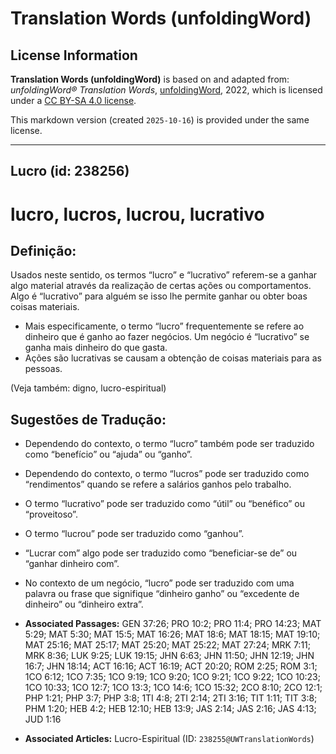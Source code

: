 # Translation Words (unfoldingWord)

## License Information

**Translation Words (unfoldingWord)** is based on and adapted from: _unfoldingWord® Translation Words_, [unfoldingWord](https://unfoldingword.org/utw), 2022, which is licensed under a [CC BY-SA 4.0 license](https://creativecommons.org/licenses/by-sa/4.0/legalcode.en).

This markdown version (created `2025-10-16`) is provided under the same license.



--------------------------------

## Lucro (id: 238256)

lucro, lucros, lucrou, lucrativo
================================

Definição:
----------

Usados neste sentido, os termos “lucro” e “lucrativo” referem\-se a ganhar algo material através da realização de certas ações ou comportamentos. Algo é “lucrativo” para alguém se isso lhe permite ganhar ou obter boas coisas materiais.

* Mais especificamente, o termo “lucro” frequentemente se refere ao dinheiro que é ganho ao fazer negócios. Um negócio é “lucrativo” se ganha mais dinheiro do que gasta.
* Ações são lucrativas se causam a obtenção de coisas materiais para as pessoas.

(Veja também: digno, lucro\-espiritual)

Sugestões de Tradução:
----------------------

* Dependendo do contexto, o termo “lucro” também pode ser traduzido como “benefício” ou “ajuda” ou “ganho”.
* Dependendo do contexto, o termo “lucros” pode ser traduzido como “rendimentos” quando se refere a salários ganhos pelo trabalho.
* O termo “lucrativo” pode ser traduzido como “útil” ou “benéfico” ou “proveitoso”.
* O termo “lucrou” pode ser traduzido como “ganhou”.
* “Lucrar com” algo pode ser traduzido como “beneficiar\-se de” ou “ganhar dinheiro com”.
* No contexto de um negócio, “lucro” pode ser traduzido com uma palavra ou frase que signifique “dinheiro ganho” ou “excedente de dinheiro” ou “dinheiro extra”.

* **Associated Passages:** GEN 37:26; PRO 10:2; PRO 11:4; PRO 14:23; MAT 5:29; MAT 5:30; MAT 15:5; MAT 16:26; MAT 18:6; MAT 18:15; MAT 19:10; MAT 25:16; MAT 25:17; MAT 25:20; MAT 25:22; MAT 27:24; MRK 7:11; MRK 8:36; LUK 9:25; LUK 19:15; JHN 6:63; JHN 11:50; JHN 12:19; JHN 16:7; JHN 18:14; ACT 16:16; ACT 16:19; ACT 20:20; ROM 2:25; ROM 3:1; 1CO 6:12; 1CO 7:35; 1CO 9:19; 1CO 9:20; 1CO 9:21; 1CO 9:22; 1CO 10:23; 1CO 10:33; 1CO 12:7; 1CO 13:3; 1CO 14:6; 1CO 15:32; 2CO 8:10; 2CO 12:1; PHP 1:21; PHP 3:7; PHP 3:8; 1TI 4:8; 2TI 2:14; 2TI 3:16; TIT 1:11; TIT 3:8; PHM 1:20; HEB 4:2; HEB 12:10; HEB 13:9; JAS 2:14; JAS 2:16; JAS 4:13; JUD 1:16
* **Associated Articles:** Lucro-Espiritual (ID: `238255@UWTranslationWords`)

